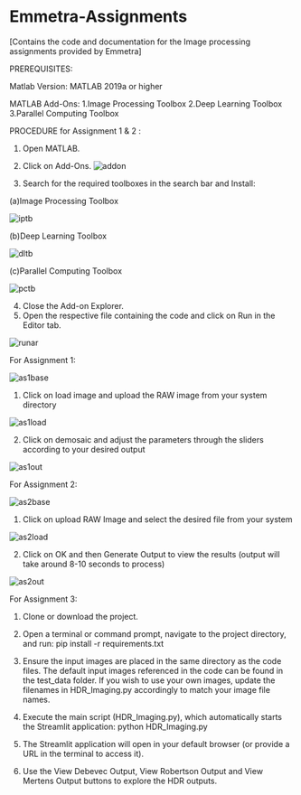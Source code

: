 # Emmetra-Assignments
[Contains the code and documentation for the Image processing assignments provided by Emmetra]



PREREQUISITES:

Matlab Version: MATLAB 2019a or higher

MATLAB Add-Ons:
 1.Image Processing Toolbox
 2.Deep Learning Toolbox
 3.Parallel Computing Toolbox




PROCEDURE for Assignment 1 & 2 :

1. Open MATLAB.
2. Click on Add-Ons.
![addon](https://github.com/user-attachments/assets/9f34f9ed-9ec7-4241-9fb1-c3c79493b6fe)




3. Search for the required toolboxes in the search bar and Install:
   
(a)Image Processing Toolbox

![iptb](https://github.com/user-attachments/assets/6906e831-3672-4d90-a08c-b9a70e73a2f6)


(b)Deep Learning Toolbox

![dltb](https://github.com/user-attachments/assets/7a266060-4384-4ea7-890c-60ba29566d6a)


(c)Parallel Computing Toolbox    

![pctb](https://github.com/user-attachments/assets/725c0581-04ec-48b1-9d4b-beb93c8556b6)



 
4. Close the Add-on Explorer.
5. Open the respective file containing the code and click on Run in the Editor tab.

![runar](https://github.com/user-attachments/assets/4d991cf1-7576-4969-baaf-d0e660a8ef0e)



For Assignment 1:

![as1base](https://github.com/user-attachments/assets/755a7204-8e90-4377-a9be-5a457eda513b)





1. Click on load image and upload the RAW image from your system directory


![as1load](https://github.com/user-attachments/assets/7557b04b-0c36-4cda-8b51-b9e3c3605826)













2. Click on demosaic and adjust the parameters through the sliders according to your desired output 


![as1out](https://github.com/user-attachments/assets/52d76ee2-e2df-4419-b2f8-9b9ab6f5ad88)












For Assignment 2:

![as2base](https://github.com/user-attachments/assets/e4f9342b-3f10-4f47-acec-cbc0e2ac9064)








1. Click on upload RAW Image and select the desired file from your system



![as2load](https://github.com/user-attachments/assets/c744f852-a6dc-4518-b429-cd25abb1e298)






2. Click on OK and then Generate Output to view the results (output will take around 8-10 seconds to process)


![as2out](https://github.com/user-attachments/assets/d63f26d3-faa9-457b-9b3c-2385b222cea9)



For Assignment 3:

1. Clone or download the project.
2. Open a terminal or command prompt, navigate to the project directory, and run:
 pip install -r requirements.txt
3. Ensure the input images are placed in the same directory as the code files. The default input images referenced in the code can be found in the test_data folder. If you wish to use your own images, update the filenames in HDR_Imaging.py accordingly to match your image file names.






4. Execute the main script (HDR_Imaging.py), which automatically starts the Streamlit application:
python HDR_Imaging.py
5. The Streamlit application will open in your default browser (or provide a URL in the terminal to access it).













6. Use the View Debevec Output, View Robertson Output and View Mertens Output buttons to explore the HDR outputs.









